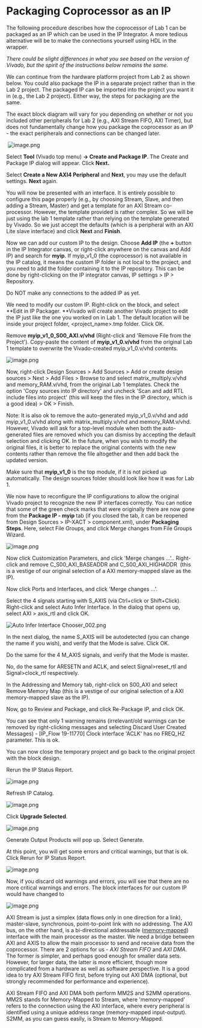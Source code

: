 # Packaging Coprocessor as an IP

The following procedure describes how the coprocessor of Lab 1 can be packaged as an IP which can be used in the IP Integrator. A more tedious alternative will be to make the connections yourself using HDL in the wrapper.

*There could be slight differences in what you see based on the version of Vivado, but the spirit of the instructions below remains the same.*

We can continue from the hardware platform project from Lab 2 as shown below. You could also package the IP in a separate project rather than in the Lab 2 project. The packaged IP can be imported into the project you want it in (e.g., the Lab 2 project). Either way, the steps for packaging are the same.

The exact block diagram will vary for you depending on whether or not you included other peripherals for Lab 2 (e.g., AXI Stream FIFO, AXI Timer), but does not fundamentally change how you package the coprocessor as an IP - the exact peripherals and connections can be changed later. 

 ![image.png](https://canvas.nus.edu.sg/courses/53567/files/3597214/preview)

Select **Tool** (Vivado top menu) **→ Create and Package IP**. The Create and Package IP dialog will appear. Click **Next.**

Select **Create a New AXI4 Peripheral** and **Next**, you may use the default settings. **Next** again.

You will now be presented with an interface. It is entirely possible to configure this page properly (e.g., by choosing Stream, Slave, and then adding a Stream, Master) and get a template for an AXI Stream co-processor. However, the template provided is rather complex. So we will be just using the lab 1 template rather than relying on the template generated by Vivado. So we just accept the defaults (which is a peripheral with an AXI Lite slave interface) and click **Next** and **Finish**.

Now we can add our custom IP to the design. Choose **Add IP** (the **+** button in the IP Integrator canvas, or right-click anywhere on the canvas and Add IP) and search for **myip**. If myip_v1_0 (the coprocessor) is not available in the IP catalog, it means the custom IP folder is not local to the project, and you need to add the folder containing it to the IP repository. This can be done by right-clicking on the IP integrator canvas, IP settings > IP > Repository.

Do NOT make any connections to the added IP as yet.

We need to modify our custom IP. Right-click on the block, and select **Edit in IP Packager. **Vivado will create another Vivado project to edit the IP just like the one you worked on in Lab 1. The default location will be inside your project folder, <project_name>.tmp folder. Click OK.

Remove **myip_v1_0_S00_AXI.v/vhd** (Right-click and 'Remove File from the Project'). Copy-paste the content of **myip_v1_0.v/vhd** from the original Lab 1 template to overwrite the Vivado-created myip_v1_0.v/vhd contents.

![image.png](https://canvas.nus.edu.sg/courses/53567/files/3597350/preview)

Now, right-click Design Sources > Add Sources > Add or create design sources > Next > Add Files > Browse to and select matrix_multiply.v/vhd and memory_RAM.v/vhd, from the original Lab 1 templates. Check the option 'Copy sources into IP directory' and uncheck 'Scan and add RTL include files into project' (this will keep the files in the IP directory, which is a good idea) > OK > Finish.

Note: It is also ok to remove the auto-generated myip_v1_0.v/vhd and add myip_v1_0.v/vhd along with matrix_multiply.v/vhd and memory_RAM.v/vhd. However, Vivado will ask for a top-level module when both the auto-generated files are removed which you can dismiss by accepting the default selection and clicking OK. In the future, when you wish to modify the original files, it is better to replace the original contents with the new contents rather than remove the file altogether and then add back the updated version.

Make sure that **myip_v1_0** is the top module, if it is not picked up automatically. The design sources folder should look like how it was for Lab 1.

We now have to reconfigure the IP configurations to allow the original Vivado project to recognize the new IP interfaces correctly. You can notice that some of the green check marks that were originally there are now gone from the **Package IP - myip** tab (if you closed the tab, it can be reopened from Design Sources > IP-XACT > component.xml), under **Packaging Steps**. Here, select File Groups, and click Merge changes from File Groups Wizard.

![image.png](https://canvas.nus.edu.sg/courses/53567/files/3597298/preview)

Now click Customization Parameters, and click 'Merge changes ...'.. Right-click and remove C_S00_AXI_BASEADDR and C_S00_AXI_HIGHADDR  (this is a vestige of our original selection of a AXI memory-mapped slave as the IP).

Now click Ports and Interfaces, and click 'Merge changes ...'.

Select the 4 signals starting with S_AXIS (via Ctrl+click or Shift+Click). Right-click and select Auto Infer Interface. In the dialog that opens up, select AXI > axis_rtl and click OK.

![Auto Infer Interface Chooser_002.png](https://canvas.nus.edu.sg/courses/53567/files/3597381/preview)

In the next dialog, the name S_AXIS will be autodetected (you can change the name if you wish), and verify that the Mode is salve. Click OK.

Do the same for the 4 M_AXIS signals, and verify that the Mode is master.

No, do the same for ARESETN and ACLK, and select Signal>reset_rtl and Signal>clock_rtl respectively.

In the Addressing and Memory tab, right-click on S00_AXI and select Remove Memory Map (this is a vestige of our original selection of a AXI memory-mapped slave as the IP).

Now, go to Review and Package, and click Re-Package IP, and click OK.

You can see that only 1 warning remains (irrelevant/old warnings can be removed by right-clicking messages and selecting Discard User Created Messages) - [IP_Flow 19-11770] Clock interface 'ACLK' has no FREQ_HZ parameter. This is ok.

You can now close the temporary project and go back to the original project with the block design.

Rerun the IP Status Report.

![image.png](https://canvas.nus.edu.sg/courses/53567/files/3597416/preview)

Refresh IP Catalog.

![image.png](https://canvas.nus.edu.sg/courses/53567/files/3597417/preview)

Click **Upgrade Selected**.

![image.png](https://canvas.nus.edu.sg/courses/53567/files/3597420/preview)

Generate Output Products will pop up. Select Generate.

At this point, you will get some errors and critical warnings, but that is ok. Click Rerun for IP Status Report.

![image.png](https://canvas.nus.edu.sg/courses/53567/files/3597424/preview)

Now, if you discard old warnings and errors, you will see that there are no more critical warnings and errors. The block interfaces for our custom IP would have changed to 

![image.png](https://canvas.nus.edu.sg/courses/53567/files/3597427/preview)

AXI Stream is just a simplex (data flows only in one direction for a link), master-slave, synchronous, point-to-point link with no addressing. The AXI bus, on the other hand, is a bi-directional addressable ([memory-mapped](https://wiki.nus.edu.sg/display/EE2028/Topic+8+%3A+Interfacing+Concepts#Topic8:InterfacingConcepts-PeripheralRegisters)) interface with the main processor as the master. We need a bridge between AXI and AXIS to allow the main processor to send and receive data from the coprocessor. There are 2 options for us - *AXI Stream FIFO* and *AXI DMA*. The former is simpler, and perhaps good enough for smaller data sets. However, for larger data, the latter is more efficient, though more complicated from a hardware as well as software perspective. It is a good idea to try AXI Stream FIFO first, before trying out AXI DMA (optional, but strongly recommended for performance and experience).

AXI Stream FIFO and AXI DMA both perform MM2S and S2MM operations. MM2S stands for Memory-Mapped to Stream, where 'memory-mapped' refers to the connection using the AXI interface, where every peripheral is identified using a unique address range (memory-mapped input-output). S2MM, as you can guess easily, is Stream to Memory-Mapped.
